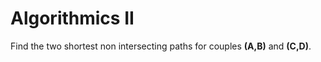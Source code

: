 Algorithmics II
==

Find the two shortest non intersecting paths for couples **(A,B)** and **(C,D)**.